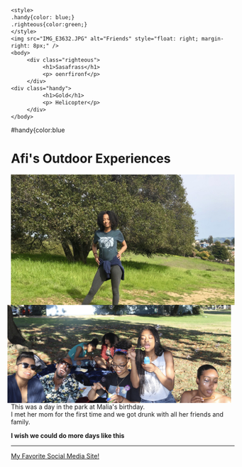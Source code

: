 ```
<style>
.handy{color: blue;}
.righteous{color:green;}
</style>
<img src="IMG_E3632.JPG" alt="Friends" style="float: right; margin-right: 8px;" />
<body>
     <div class="righteous">
          <h1>Sasafrass</h1>
          <p> oenrfironf</p>
     </div>
<div class="handy">
          <h1>Gold</h1>
          <p> Helicopter</p>
     </div>
</body>   
```
#handy{color:blue

<h1>Afi's Outdoor Experiences</h1>
<img src="IMG_5214.jpeg" alt="Hike" style=float:right; margin-right: 8px/>
<img src="IMG_E3632.JPG" alt="Friends" style="float: right; margin-right: 8px;" />
<p>This was a day in the park at Malia's birthday.<br> I met her mom for the first time and we got drunk with all her friends and family.</p>
<strong> I wish we could do more days like this</strong>
<hr>

<a href="wwww.Facebook.com">My Favorite Social Media Site!</a> 


  
